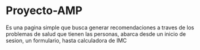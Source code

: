 # Proyecto-AMP
Es una pagina simple que busca generar recomendaciones a traves de los problemas de salud que tienen las personas, abarca desde un inicio de sesion, un formulario, hasta calculadora de IMC
